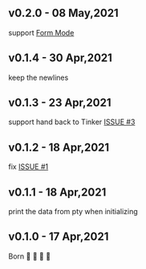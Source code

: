 ## v0.2.0 - 08 May,2021

support [Form Mode](./FORM_MODE.md)

## v0.1.4 - 30 Apr,2021

keep the newlines

## v0.1.3 - 23 Apr,2021

support hand back to Tinker [ISSUE #3](https://github.com/tinkerun/tinkerun-vscode/issues/3)

## v0.1.2 - 18 Apr,2021

fix [ISSUE #1](https://github.com/tinkerun/tinkerun-vscode/issues/1)

## v0.1.1 - 18 Apr,2021

print the data from pty when initializing

## v0.1.0 - 17 Apr,2021

Born 🥳 🎉 🎈 🍾

